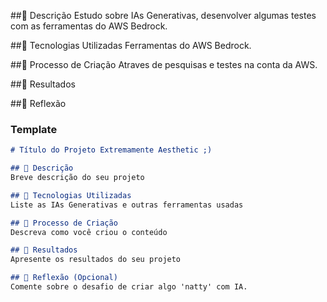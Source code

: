 ##📒 Descrição
Estudo sobre IAs Generativas, desenvolver algumas testes com  as ferramentas do AWS Bedrock.

##🤖 Tecnologias Utilizadas
Ferramentas do AWS Bedrock.

##🧐 Processo de Criação
Atraves de pesquisas e testes na conta da AWS.

##🚀 Resultados

##💭 Reflexão

### Template

```markdown
# Título do Projeto Extremamente Aesthetic ;)

## 📒 Descrição
Breve descrição do seu projeto

## 🤖 Tecnologias Utilizadas
Liste as IAs Generativas e outras ferramentas usadas

## 🧐 Processo de Criação
Descreva como você criou o conteúdo

## 🚀 Resultados
Apresente os resultados do seu projeto

## 💭 Reflexão (Opcional)
Comente sobre o desafio de criar algo 'natty' com IA.
```
